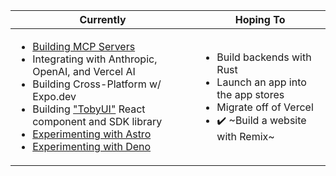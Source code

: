 | Currently | Hoping To |
| ------ | ------ |
| <ul><li>[Building MCP Servers](https://github.com/ybot1122/mcp-servers)</li><li>Integrating with Anthropic, OpenAI, and Vercel AI</li><li>Building Cross-Platform w/ Expo.dev</li><li>Building ["TobyUI"](https://github.com/ybot1122/toby-ui) React component and SDK library</li><li>[Experimenting with Astro](https://github.com/ybot1122/weekly-devotional-blog)</li><li>[Experimenting with Deno](https://github.com/ybot1122/travel-blog)</li></ul> | <ul><li>Build backends with Rust</li><li>Launch an app into the app stores</li><li>Migrate off of Vercel</li><li>✔️ ~Build a website with Remix~</li></ul>|
